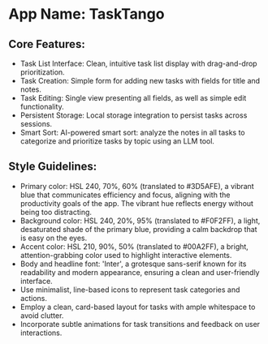 # **App Name**: TaskTango

## Core Features:

- Task List Interface: Clean, intuitive task list display with drag-and-drop prioritization.
- Task Creation: Simple form for adding new tasks with fields for title and notes.
- Task Editing: Single view presenting all fields, as well as simple edit functionality.
- Persistent Storage: Local storage integration to persist tasks across sessions.
- Smart Sort: AI-powered smart sort: analyze the notes in all tasks to categorize and prioritize tasks by topic using an LLM tool.

## Style Guidelines:

- Primary color: HSL 240, 70%, 60% (translated to #3D5AFE), a vibrant blue that communicates efficiency and focus, aligning with the productivity goals of the app. The vibrant hue reflects energy without being too distracting.
- Background color: HSL 240, 20%, 95% (translated to #F0F2FF), a light, desaturated shade of the primary blue, providing a calm backdrop that is easy on the eyes.
- Accent color: HSL 210, 90%, 50% (translated to #00A2FF), a bright, attention-grabbing color used to highlight interactive elements.
- Body and headline font: 'Inter', a grotesque sans-serif known for its readability and modern appearance, ensuring a clean and user-friendly interface.
- Use minimalist, line-based icons to represent task categories and actions.
- Employ a clean, card-based layout for tasks with ample whitespace to avoid clutter.
- Incorporate subtle animations for task transitions and feedback on user interactions.